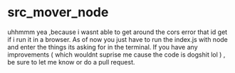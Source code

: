 # src_mover_node
uhhmmm yea ,because i wasnt able to get around the cors error that id get if i run it in a browser.
As of now you just have to run the index.js with node and enter the things its asking for in the terminal.
If you have any improvements ( which wouldnt suprise me cause the code is dogshit lol ) , be sure to let me know or do a pull request.
